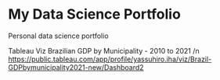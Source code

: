 # My Data Science Portfolio
Personal data science portfolio

Tableau Viz
Brazilian GDP by Municipality - 2010 to 2021 /n
https://public.tableau.com/app/profile/yassuhiro.iha/viz/Brazil-GDPbymunicipality2021-new/Dashboard2
